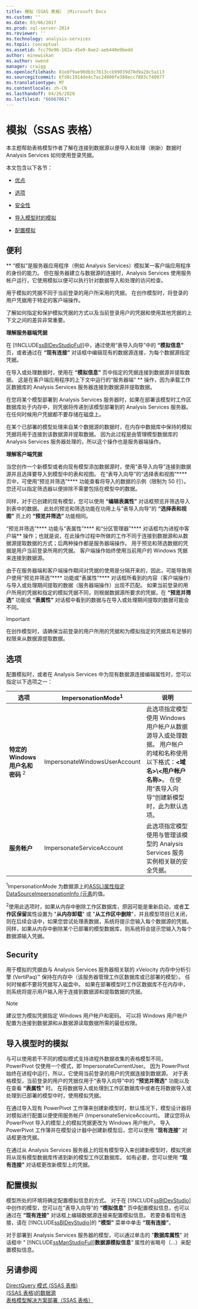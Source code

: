```yaml
---
title: 模拟（SSAS 表格） |Microsoft Docs
ms.custom: ''
ms.date: 03/06/2017
ms.prod: sql-server-2014
ms.reviewer: ''
ms.technology: analysis-services
ms.topic: conceptual
ms.assetid: fcc79e96-182a-45e9-8ae2-aeb440e9bedd
author: minewiskan
ms.author: owend
manager: craigg
ms.openlocfilehash: 81e8f9ae90db3c7613ccb99039d70d9a28c5a113
ms.sourcegitcommit: 6fd8c1914de4c7ac24900fe388ecc7883c740077
ms.translationtype: MT
ms.contentlocale: zh-CN
ms.lasthandoff: 04/26/2020
ms.locfileid: "66067061"
---
```

# <a name="impersonation-ssas-tabular"></a>模拟（SSAS 表格）
  本主题帮助表格模型作者了解在连接到数据源以便导入和处理（刷新）数据时 Analysis Services 如何使用登录凭据。  
  
 本文包含以下各节：  
  
-   [优点](#bkmk_how_imper)  
  
-   [选项](#bkmk_imp_info_options)  
  
-   [安全性](#bkmk_impers_sec)  
  
-   [导入模型时的模拟](#bkmk_imp_newmodel)  
  
-   [配置模拟](#bkmk_conf_imp_info)  
  
##  <a name="benefits"></a><a name="bkmk_how_imper"></a>便利  
 ** “模拟”是服务器应用程序（例如 Analysis Services）模拟某一客户端应用程序的身份的能力。 但在服务器建立与数据源的连接时，Analysis Services 使用服务帐户运行，它使用模拟以便可以执行针对数据导入和处理的访问检查。  
  
 用于模拟的凭据不同于当前登录的用户所采用的凭据。 在创作模型时，将登录的用户凭据用于特定的客户端操作。  
  
 了解如何指定和保护模拟凭据的方式以及当前登录用户的凭据和使用其他凭据的上下文之间的差异非常重要。  
  
 **理解服务器端凭据**  
  
 在 [!INCLUDE[ssBIDevStudioFull](../../includes/ssbidevstudiofull-md.md)]中，通过使用“表导入向导”中的 **“模拟信息”** 页，或者通过在 **“现有连接”** 对话框中编辑现有的数据源连接，为每个数据源指定凭据。  
  
 在导入或处理数据时，使用在 **“模拟信息”** 页中指定的凭据连接到数据源并提取数据。 这是在客户端应用程序的上下文中运行的“服务器端” ** 操作，因为承载工作区数据库的 Analysis Services 服务器连接到数据源并提取数据。  
  
 在您将某个模型部署到 Analysis Services 服务器时，如果在部署该模型时工作区数据库处于内存中，则凭据将传递到该模型部署到的 Analysis Services 服务器。 在任何时候用户凭据都不要存储在磁盘上。  
  
 在某个已部署的模型处理来自某个数据源的数据时，在内存中数据库中保持的模拟凭据将用于连接到该数据源并提取数据。 因为此过程是由管理模型数据库的 Analysis Services 服务器处理的，所以这个操作也是服务器端操作。  
  
 **理解客户端凭据**  
  
 当您创作一个新模型或者向现有模型添加数据源时，使用“表导入向导”连接到数据源并且选择要导入到模型中的表和视图。 在“表导入向导”的“选择表和视图”**** 页中，可使用“预览并筛选”**** 功能查看将导入的数据的示例（限制为 50 行）。 您还可以指定筛选器以便排除不需要包括在模型中的数据。  
  
 同样，对于已创建的现有模型，您可以使用 **“编辑表属性”** 对话框预览并筛选导入到表中的数据。 此处的预览和筛选功能在功用上与“表导入向导”的 **“选择表和视图”** 页上的 **“预览并筛选”** 功能相同。  
  
 “预览并筛选”**** 功能与“表属性”**** 和“分区管理器”**** 对话框均为进程中客户端** 操作；也就是说，在此操作过程中所做的工作不同于连接到数据源和从数据源提取数据的方式；后两种操作都是服务器端操作。 用于预览和筛选数据的凭据是用户当前登录所用的凭据。 客户端操作始终使用当前用户的 Windows 凭据来连接到数据源。  
  
 由于在服务器端和客户端操作期间对凭据的使用是分隔开来的，因此，可能导致用户使用“预览并筛选”**** 功能或“表属性”**** 对话框所看到的内容（客户端操作）与导入或处理期间提取的数据（服务器端操作）出现不匹配。 如果当前登录的用户所用的凭据和指定的模拟凭据不同，则根据数据源所要求的凭据，在 **“预览并筛选”** 功能或 **“表属性”** 对话框中看到的数据与在导入或处理期间提取的数据可能会不同。  
  
> [!IMPORTANT]  
>  在创作模型时，请确保当前登录的用户所用的凭据和为模拟指定的凭据具有足够的权限来从数据源提取数据。  
  
##  <a name="options"></a><a name="bkmk_imp_info_options"></a>选项  
 配置模拟时，或者在 Analysis Services 中为现有数据源连接编辑属性时，您可以指定以下选项之一：  
  
|选项|ImpersonationMode<sup>1</sup>|说明|  
|------------|-----------------------------------|-----------------|  
|**特定的 Windows 用户名和密码** <sup>2</sup>|ImpersonateWindowsUserAccount|此选项指定模型使用 Windows 用户帐户从数据源导入或处理数据。 用户帐户的域和名称使用以下格式：**\<域名>\\<用户帐户名称\>**。 在使用“表导入向导”创建新模型时，此为默认选项。|  
|**服务帐户**|ImpersonateServiceAccount|此选项指定模型使用与管理该模型的 Analysis Services 服务实例相关联的安全凭据。|  
  
 <sup>1</sup>ImpersonationMode 为数据源上的[ASSL&#41;属性指定 DataSourceImpersonationInfo &#40;元素](https://docs.microsoft.com/bi-reference/assl/properties/impersonationinfo-element-assl)的值。  
  
 <sup>2</sup>使用此选项时，如果从内存中删除工作区数据库，原因可能是重新启动，或者**工作区保留**属性设置为 "**从内存卸载**" 或 "**从工作区中删除**"，并且模型项目已关闭，则在后续会话中，如果您尝试处理表数据，系统将提示您输入每个数据源的凭据。 同样，如果从内存中删除某个已部署的模型数据库，则系统将会提示您输入为每个数据源输入凭据。  
  
##  <a name="security"></a><a name="bkmk_impers_sec"></a> Security  
 用于模拟的凭据由与 Analysis Services 服务器相关联的 xVelocity 内存中分析引擎 (VertiPaq)™ 保持在内存中（该服务器管理工作区数据库或已部署的模型）。  任何时候都不要将凭据写入磁盘中。 如果在部署模型时工作区数据库不在内存中，则系统将提示用户输入用于连接到数据源和提取数据的凭据。  
  
> [!NOTE]  
>  建议您为模拟凭据指定 Windows 用户帐户和密码。 可以将 Windows 用户帐户配置为连接到数据源和从数据源读取数据所需的最低权限。  
  
##  <a name="impersonation-when-importing-a-model"></a><a name="bkmk_imp_newmodel"></a>导入模型时的模拟  
 与可以使用若干不同的模拟模式支持进程外数据收集的表格模型不同，PowerPivot 仅使用一个模式，即 ImpersonateCurrentUser。 因为 PowerPivot 始终在进程中运行，所以，它使用当前登录的用户的凭据连接到数据源。 对于表格模型，当前登录的用户的凭据仅用于“表导入向导”中的 **“预览并筛选”** 功能以及在查看 **“表属性”** 时。 在将数据导入或处理到工作区数据库中或者在将数据导入或处理到已部署的模型中时，使用模拟凭据。  
  
 在通过导入现有 PowerPivot 工作簿来创建新模型时，默认情况下，模型设计器将对模拟进行配置以便使用服务帐户 (ImpersonateServiceAccount)。 建议您将从 PowerPivot 导入的模型上的模拟凭据更改为 Windows 用户帐户。 导入 PowerPivot 工作簿并在模型设计器中创建新模型后，您可以使用 "**现有连接**" 对话框更改凭据。  
  
 在通过从 Analysis Services 服务器上的现有模型导入来创建新模型时，模拟凭据将从现有模型数据库传递到新的模型工作区数据库。 如有必要，您可以使用 **“现有连接”** 对话框更改新模型上的凭据。  
  
##  <a name="configuring-impersonation"></a><a name="bkmk_conf_imp_info"></a>配置模拟  
 模型所处的环境将确定配置模拟信息的方式。 对于在 [!INCLUDE[ssBIDevStudio](../../includes/ssbidevstudio-md.md)]中创作的模型，您可以在“表导入向导”的 **“模拟信息”** 页中配置模拟信息，也可以通过在 **“现有连接”** 对话框上编辑数据源连接来配置模拟信息。 若要查看现有连接，请在 [!INCLUDE[ssBIDevStudio](../../includes/ssbidevstudio-md.md)]的 **“模型”** 菜单中单击 **“现有连接”**。  
  
 对于部署到 Analysis Services 服务器的模型，可以通过单击的 "**数据库属性**" 对话框中 " [!INCLUDE[ssManStudioFull](../../includes/ssmanstudiofull-md.md)]**数据源模拟信息**" 属性的省略号（...）来配置模拟信息。  
  
## <a name="see-also"></a>另请参阅  
 [DirectQuery 模式 &#40;SSAS 表格&#41;](directquery-mode-ssas-tabular.md)   
 [&#40;SSAS 表格&#41;的数据源](../data-sources-ssas-tabular.md)   
 [表格模型解决方案部署（SSAS 表格）](tabular-model-solution-deployment-ssas-tabular.md)  
  
  
